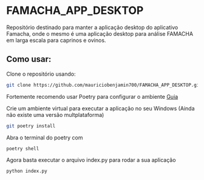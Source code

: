 # FAMACHA_APP_DESKTOP
Repositório destinado para manter a aplicação desktop do aplicativo Famacha, onde o mesmo é uma aplicação desktop para análise FAMACHA em larga escala para caprinos e ovinos.

## Como usar:

Clone o repositório usando:    
```bash
git clone https://github.com/mauriciobenjamin700/FAMACHA_APP_DESKTOP.git
```

Fortemente recomendo usar Poetry para configurar o ambiente [Guia](https://python-poetry.org/)

Crie um ambiente virtual para executar a aplicação no seu Windows (Ainda não existe uma versão multplataforma)
```bash
git poetry install
```

Abra o terminal do poetry com
```bash
poetry shell
```

Agora basta executar o arquivo index.py para rodar a sua aplicação
```bash
python index.py
```